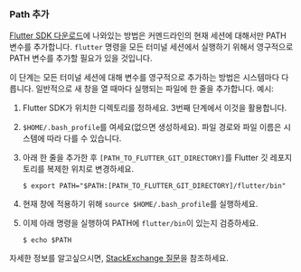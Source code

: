 ### Path 추가

[Flutter SDK 다운로드](#get-sdk)에 나와있는 방법은 커멘드라인의 
현재 세션에 대해서만 PATH 변수를 추가합니다.
`flutter` 명령을 모든 터미널 세션에서 실행하기 위해서 영구적으로 
PATH 변수를 추가할 필요가 있을 것입니다.

이 단계는 모든 터미널 세션에 대해 변수를 영구적으로 추가하는 방법은 시스템마다 다릅니다.
일반적으로 새 창을 열 때마다 실행되는 파일에 한 줄을 추가합니다.
예시: 

 1. Flutter SDK가 위치한 디렉토리를 정하세요. 
    3번째 단계에서 이것을 활용합니다.
 2. `$HOME/.bash_profile`를 여세요(없으면 생성하세요).
    파일 경로와 파일 이름은 시스템에 따라 다를 수 있습니다. 
 3. 아래 한 줄을 추가한 후 `[PATH_TO_FLUTTER_GIT_DIRECTORY]`를 
    Flutter 깃 레포지토리를 복제한 위치로 변경하세요. 
 
    ```terminal
    $ export PATH="$PATH:[PATH_TO_FLUTTER_GIT_DIRECTORY]/flutter/bin"
    ```

 4. 현재 창에 적용하기 위해 `source $HOME/.bash_profile`를 실행하세요.
 5. 이제 아래 명령을 실행하여 PATH에 `flutter/bin`이 있는지 검증하세요. 
 
    ```terminal
    $ echo $PATH
    ```

자세한 정보를 알고싶으시면, 
[StackExchange 질문](https://unix.stackexchange.com/questions/26047/how-to-correctly-add-a-path-to-path)을 참조하세요.
